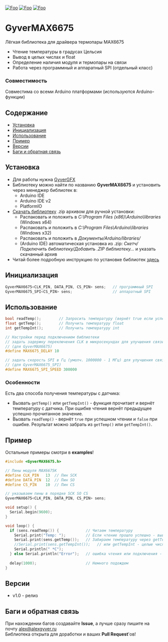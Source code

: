 [![Foo](https://img.shields.io/badge/Version-1.0-brightgreen.svg?style=flat-square)](#versions)
[![Foo](https://img.shields.io/badge/Website-AlexGyver.ru-blue.svg?style=flat-square)](https://alexgyver.ru/)
[![Foo](https://img.shields.io/badge/%E2%82%BD$%E2%82%AC%20%D0%9D%D0%B0%20%D0%BF%D0%B8%D0%B2%D0%BE-%D1%81%20%D1%80%D1%8B%D0%B1%D0%BA%D0%BE%D0%B9-orange.svg?style=flat-square)](https://alexgyver.ru/support_alex/)

# GyverMAX6675
Лёгкая библиотека для драйвера термопары MAX6675
- Чтение температуры в градусах Цельсия
- Вывод в целых числах и float
- Определение наличия модуля и термопары на связи
- Работа через программный и аппаратный SPI (отдельный класс)

### Совместимость
Совместима со всеми Arduino платформами (используются Arduino-функции)

## Содержание
- [Установка](#install)
- [Инициализация](#init)
- [Использование](#usage)
- [Пример](#example)
- [Версии](#versions)
- [Баги и обратная связь](#feedback)

<a id="install"></a>
## Установка
- Для работы нужна [GyverGFX](https://github.com/GyverLibs/GyverGFX)
- Библиотеку можно найти по названию **GyverMAX6675** и установить через менеджер библиотек в:
    - Arduino IDE
    - Arduino IDE v2
    - PlatformIO
- [Скачать библиотеку](https://github.com/GyverLibs/GyverMAX6675/archive/refs/heads/main.zip) .zip архивом для ручной установки:
    - Распаковать и положить в *C:\Program Files (x86)\Arduino\libraries* (Windows x64)
    - Распаковать и положить в *C:\Program Files\Arduino\libraries* (Windows x32)
    - Распаковать и положить в *Документы/Arduino/libraries/*
    - (Arduino IDE) автоматическая установка из .zip: *Скетч/Подключить библиотеку/Добавить .ZIP библиотеку…* и указать скачанный архив
- Читай более подробную инструкцию по установке библиотек [здесь](https://alexgyver.ru/arduino-first/#%D0%A3%D1%81%D1%82%D0%B0%D0%BD%D0%BE%D0%B2%D0%BA%D0%B0_%D0%B1%D0%B8%D0%B1%D0%BB%D0%B8%D0%BE%D1%82%D0%B5%D0%BA)

<a id="init"></a>
## Инициализация
```cpp
GyverMAX6675<CLK_PIN, DATA_PIN, CS_PIN> sens;   // программный SPI
GyverMAX6675_SPI<CS_PIN> sens;                  // аппаратный SPI
```

<a id="usage"></a>
## Использование
```cpp
bool readTemp();		// Запросить температуру (вернёт true если успешно)
float getTemp();		// Получить температуру float
int getTempInt();		// Получить температуру int

// Настройки перед подключением библиотеки
// задать задержку переключения CLK в микросекундах для улучшения связи по длинным проводам
// (для GyverMAX6675)
#define MAX6675_DELAY 10

// задать скорость SPI в Гц (умолч. 1000000 - 1 МГц) для улучшения связи по длинным проводам
// (для GyverMAX6675_SPI)
#define MAX6675_SPI_SPEED 300000
```

### Особенности
Есть два способа получения температуры с датчика:
- Вызвать `getTemp()` или `getTempInt()` - функция прочитает и вернёт температуру с датчика. При ошибке чтения вернёт предыдущее успешно прочитанное значение.
- Вызвать `readTemp()` - вернёт `true` при успешном чтении и `false` при ошибке. Результат можно забрать из `getTemp()` или `getTempInt()`.

<a id="example"></a>
## Пример
Остальные примеры смотри в **examples**!
```cpp
#include <GyverMAX6675.h>

// Пины модуля MAX6675K
#define CLK_PIN   13  // Пин SCK
#define DATA_PIN  12  // Пин SO
#define CS_PIN    10  // Пин CS

// указываем пины в порядке SCK SO CS
GyverMAX6675<CLK_PIN, DATA_PIN, CS_PIN> sens;

void setup() {
  Serial.begin(9600);
}

void loop() {
  if (sens.readTemp()) {            // Читаем температуру
    Serial.print("Temp: ");         // Если чтение прошло успешно - выводим в Serial
    Serial.print(sens.getTemp());   // Забираем температуру через getTemp
    //Serial.print(sens.getTempInt());   // или getTempInt - целые числа (без float)
    Serial.println(" *C");
  } else Serial.println("Error");   // ошибка чтения или подключения - выводим лог
  
  delay(1000);                      // Немного подождем
}
```

<a id="versions"></a>
## Версии
- v1.0 - релиз

<a id="feedback"></a>
## Баги и обратная связь
При нахождении багов создавайте **Issue**, а лучше сразу пишите на почту [alex@alexgyver.ru](mailto:alex@alexgyver.ru)  
Библиотека открыта для доработки и ваших **Pull Request**'ов!
